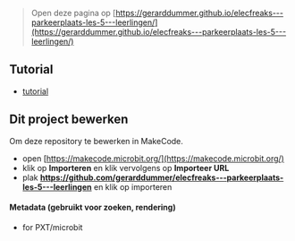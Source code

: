 
> Open deze pagina op [https://gerarddummer.github.io/elecfreaks---parkeerplaats-les-5---leerlingen/](https://gerarddummer.github.io/elecfreaks---parkeerplaats-les-5---leerlingen/)

## Tutorial
* [tutorial](/tutorialLes05)

## Dit project bewerken

Om deze repository te bewerken in MakeCode.

* open [https://makecode.microbit.org/](https://makecode.microbit.org/)
* klik op **Importeren** en klik vervolgens op **Importeer URL**
* plak **https://github.com/gerarddummer/elecfreaks---parkeerplaats-les-5---leerlingen** en klik op importeren

#### Metadata (gebruikt voor zoeken, rendering)

* for PXT/microbit
<script src="https://makecode.com/gh-pages-embed.js"></script><script>makeCodeRender("{{ site.makecode.home_url }}", "{{ site.github.owner_name }}/{{ site.github.repository_name }}");</script>
